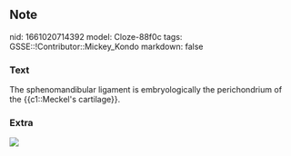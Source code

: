 ## Note
nid: 1661020714392
model: Cloze-88f0c
tags: GSSE::!Contributor::Mickey_Kondo
markdown: false

### Text
The sphenomandibular ligament is embryologically the perichondrium of the {{c1::Meckel's cartilage}}.

### Extra
<img src="0362174f88a6c1b26842f6b3ff98038c.jpg">
